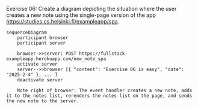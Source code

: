 Exercise 06: 
Create a diagram depicting the situation where the user creates a new note using the single-page version of the app https://studies.cs.helsinki.fi/exampleapp/spa.

```mermaid
sequenceDiagram
    participant browser
    participant server

    browser->>server: POST https://fullstack-exampleapp.herokuapp.com/new_note_spa
    activate server
    server-->>browser [{ "content": "Exercise 06 is easy", "date": "2025-2-4" }, ... ]
    deactivate server

    Note right of browser: The event handler creates a new note, adds it to the notes list, rerenders the notes list on the page, and sends the new note to the server.
```